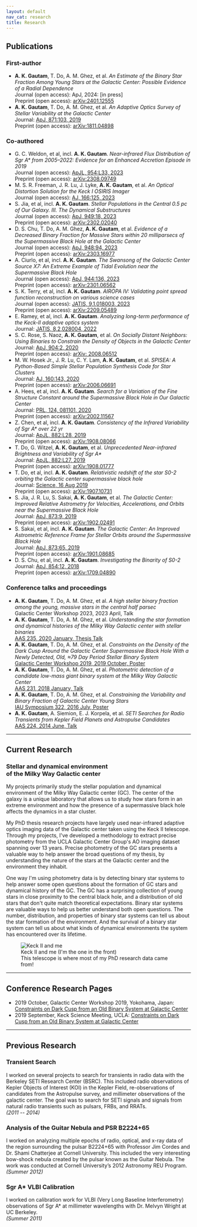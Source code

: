 ```yaml
---
layout: default
nav_cat: research
title: Research
---
```


## Publications

### First-author
* **A. K. Gautam**, T. Do, A. M. Ghez, et al. *An Estimate of the Binary Star Fraction Among Young Stars at the Galactic Center: Possible Evidence of a Radial Dependence*<br>Journal (open access): ApJ, 2024: [in press]<br>Preprint (open access): [arXiv:2401.12555](https://arxiv.org/abs/2401.12555)
* **A. K. Gautam**, T. Do, A. M. Ghez, et al. *An Adaptive Optics Survey of Stellar Variability at the Galactic Center*<br>Journal: [ApJ, 871:103, 2019](https://doi.org/10.3847/1538-4357/aaf103)<br>Preprint (open access): [arXiv:1811.04898](https://arxiv.org/abs/1811.04898)

### Co-authored
* G. C. Weldon, et al, incl. **A. K. Gautam**. *Near-infrared Flux Distribution of Sgr A\* from 2005–2022: Evidence for an Enhanced Accretion Episode in 2019*<br>Journal (open access): [ApJL, 954:L33, 2023](https://doi.org/10.3847/2041-8213/acf2f2)<br>Preprint (open access): [arXiv:2308.09749](https://arxiv.org/abs/2308.09749)
* M. S. R. Freeman, J. R. Lu, J. Lyke, **A. K. Gautam**, et al. *An Optical Distortion Solution for the Keck I OSIRIS Imager*<br>Journal (open access): [AJ, 166:125, 2023](https://doi.org/10.3847/1538-3881/aceaf7)
* S. Jia, et al, incl. **A. K. Gautam**. *Stellar Populations in the Central 0.5 pc of Our Galaxy. III. The Dynamical Substructures*<br>Journal (open access): [ApJ, 949:18, 2023](https://doi.org/10.3847/1538-4357/acb939)<br>Preprint (open access): [arXiv:2302.02040](https://arxiv.org/abs/2302.02040)
* D. S. Chu, T. Do, A. M. Ghez, **A. K. Gautam**, et al. *Evidence of a Decreased Binary Fraction for Massive Stars within 20 milliparsecs of the Supermassive Black Hole at the Galactic Center*<br>Journal (open access): [ApJ, 948:94, 2023](https://doi.org/10.3847/1538-4357/acc93e)<br>Preprint (open access): [arXiv:2303.16977](https://arxiv.org/abs/2303.16977)
* A. Ciurlo, et al, incl. **A. K. Gautam**. *The Swansong of the Galactic Center Source X7: An Extreme Example of Tidal Evolution near the Supermassive Black Hole*<br>Journal (open access): [ApJ, 944:136, 2023](https://doi.org/10.3847/1538-4357/acb344)<br>Preprint (open access): [arXiv:2301.06562](https://arxiv.org/abs/2301.06562)
* S. K. Terry, et al, incl. **A. K. Gautam**. *AIROPA IV: Validating point spread function reconstruction on various science cases*<br>Journal (open access): [JATIS, 9,1,018003, 2023](https://doi.org/10.1117/1.JATIS.9.1.018003)<br>Preprint (open access): [arXiv:2209.05489](https://arxiv.org/abs/2209.05489)
* E. Ramey, et al, incl. **A. K. Gautam**. *Analyzing long-term performance of the Keck-II adaptive optics system*<br>Journal: [JATIS, 8,2,028004, 2022](https://doi.org/10.1117/1.JATIS.8.2.028004)
* S. C. Rose, S. Naoz, **A. K. Gautam**, et al. *On Socially Distant Neighbors: Using Binaries to Constrain the Density of Objects in the Galactic Center*<br>Journal: [ApJ, 904:2, 2020](https://doi.org/10.3847/1538-4357/abc557)<br>Preprint (open access): [arXiv: 2008.06512](https://arxiv.org/abs/2008.06512)
* M. W. Hosek Jr., J. R. Lu, C. Y. Lam, **A. K. Gautam**, et al. *SPISEA: A Python-Based Simple Stellar Population Synthesis Code for Star Clusters*<br>Journal: [AJ, 160:143, 2020](https://doi.org/10.3847/1538-3881/aba533)<br>Preprint (open access): [arXiv:2006.06691](https://arxiv.org/abs/2006.06691)
* A. Hees, et al, incl. **A. K. Gautam**. *Search for a Variation of the Fine Structure Constant around the Supermassive Black Hole in Our Galactic Center*<br>Journal: [PRL, 124, 081101, 2020](https://doi.org/10.1103/PhysRevLett.124.081101)<br>Preprint (open access): [arXiv:2002.11567](https://arxiv.org/abs/2002.11567)
* Z. Chen, et al, incl. **A. K. Gautam**. *Consistency of the Infrared Variability of Sgr A\* over 22 yr*<br>Journal: [ApJL, 882:L28, 2019](https://doi.org/10.3847/2041-8213/ab3c68)<br>Preprint (open access): [arXiv:1908.08066](https://arxiv.org/abs/1908.08066)
* T. Do, G. Witzel, **A. K. Gautam**, et al. *Unprecedented Near-infrared Brightness and Variability of Sgr A\**<br>Journal: [ApJL, 882:L27, 2019](https://doi.org/10.3847/2041-8213/ab38c3)<br>Preprint (open access): [arXiv:1908.01777](https://arxiv.org/abs/1908.01777)
* T. Do, et al, incl. **A. K. Gautam**. *Relativistic redshift of the star S0-2 orbiting the Galactic center supermassive black hole*<br>Journal: [Science, 16 Aug 2019](https://science.sciencemag.org/cgi/doi/10.1126/science.aav8137)<br>Preprint (open access): [arXiv:1907.10731](https://arxiv.org/abs/1907.10731)
* S. Jia, J. R. Lu, S. Sakai, **A. K. Gautam**, et al. *The Galactic Center: Improved Relative Astrometry for Velocities, Accelerations, and Orbits near the Supermassive Black Hole*<br>Journal: [ApJ, 873:9, 2019](https://doi.org/10.3847/1538-4357/ab01de)<br>Preprint (open access): [arXiv:1902.02491](https://arxiv.org/abs/1902.02491)
* S. Sakai, et al, incl. **A. K. Gautam**. *The Galactic Center: An Improved Astrometric Reference Frame for Stellar Orbits around the Supermassive Black Hole*<br>Journal: [ApJ, 873:65, 2019](https://doi.org/10.3847/1538-4357/ab0361)<br>Preprint (open access): [arXiv:1901.08685](https://arxiv.org/abs/1901.08685)
* D. S. Chu, et al, incl. **A. K. Gautam**. *Investigating the Binarity of S0-2*<br>Journal: [ApJ, 854:12, 2018](https://doi.org/10.3847/1538-4357/aaa3eb)<br>Preprint (open access): [arXiv:1709.04890](https://arxiv.org/abs/1709.04890)

### Conference talks and proceedings
* **A. K. Gautam**, T. Do, A. M. Ghez, et al. *A high stellar binary fraction among the young, massive stars in the central half parsec*<br>Galactic Center Workshop 2023, 2023 April, Talk
* **A. K. Gautam**, T. Do, A. M. Ghez, et al. *Understanding the star formation and dynamical histories of the Milky Way Galactic center with stellar binaries*<br>[AAS 235, 2020 January, Thesis Talk](http://adsabs.harvard.edu/abs/2020AAS...23533603G)
* **A. K. Gautam**, T. Do, A. M. Ghez, et al. *Constraints on the Density of the Dark Cusp Around the Galactic Center Supermassive Black Hole With a Newly Detected, Old, ≈79 Day Period Stellar Binary System*<br>[Galactic Center Workshop 2019, 2019 October, Poster](https://ui.adsabs.harvard.edu/abs/2021ASPC..528..393G/abstract)
* **A. K. Gautam**, T. Do, A. M. Ghez, et al. *Photometric detection of a candidate low-mass giant binary system at the Milky Way Galactic Center*<br>[AAS 231, 2018 January, Talk](http://adsabs.harvard.edu/abs/2018AAS...23121201K)
* **A. K. Gautam**, T. Do, A. M. Ghez, et al. *Constraining the Variability and Binary Fraction of Galactic Center Young Stars*<br>[IAU Symposium 322, 2016 July, Poster](https://arxiv.org/abs/1610.02441)
* **A. K. Gautam**, A. Siemion, E. J. Korpela, et al. *SETI Searches for Radio Transients from Kepler Field Planets and Astropulse Candidates*<br>[AAS 224, 2014 June, Talk](http://adsabs.harvard.edu/abs/2018AAS...23121201K)

<!---
### Public Astronomical Software
* Phitter: 
* PopStar
* 

See also: Github profile
-->

---

## Current Research

### Stellar and dynamical environment<br>of the Milky Way Galactic center

My projects primarily study the stellar population and dynamical environment of the Milky Way Galactic center (GC). The center of the galaxy is a unique laboratory that allows us to study how stars form in an extreme environment and how the presence of a supermassive black hole affects the dynamics in a star cluster.

My PhD thesis research projects have largely used near-infrared adaptive optics imaging data of the Galactic center taken using the Keck II telescope. Through my projects, I've developed a methodology to extract precise photometry from the UCLA Galactic Center Group's AO imaging dataset spanning over 13 years. Precise photometry of the GC stars presents a valuable way to help answer the broad questions of my thesis, by understanding the nature of the stars at the Galactic center and the environment they inhabit.

One way I'm using photometry data is by detecting binary star systems to help answer some open questions about the formation of GC stars and dynamical history of the GC. The GC has a surprising collection of young stars in close proximity to the central black hole, and a distribution of old stars that don't quite match theoretical expectations. Binary star systems are valuable ways to help us better understand both open questions. The number, distribution, and properties of binary star systems can tell us about the star formation of the environment. And the survival of a binary star system can tell us about what kinds of dynamical environments the system has encountered over its lifetime.

<figure>
	<img src="./Keck2_Me.jpg" alt="Keck II and me" title="Keck II and me" />
    <figcaption>Keck II and me (I'm the one in the front)<br>This telescope is where most of my PhD research data came from!</figcaption>
</figure>

---

## Conference Research Pages
* 2019 October, Galactic Center Workshop 2019, Yokohama, Japan: [Constraints on Dark Cusp from an Old Binary System at Galactic Center](./2019-10-old-binary/)
* 2019 September, Keck Science Meeting, UCLA: [Constraints on Dark Cusp from an Old Binary System at Galactic Center](./2019-09-old-binary/)


---

## Previous Research

### Transient Search
I worked on several projects to search for transients in radio data with the Berkeley SETI Research Center (BSRC). This included radio observations of Kepler Objects of Interest (KOI) in the Kepler Field, re-observations of candidates from the Astropulse survey, and millimeter observations of the galactic center. The goal was to search for SETI signals and signals from natural radio transients such as pulsars, FRBs, and RRATs.<br>*(2011 -- 2014)*

### Analysis of the Guitar Nebula and PSR B2224+65
I worked on analyzing multiple epochs of radio, optical, and x-ray data of the region surrounding the pulsar B2224+65 with Professor Jim Cordes and Dr. Shami Chatterjee at Cornell University. This included the very interesting bow-shock nebula created by the pulsar known as the Guitar Nebula. The work was conducted at Cornell University’s 2012 Astronomy REU Program.<br>*(Summer 2012)*

### Sgr A* VLBI Calibration
I worked on calibration work for VLBI (Very Long Baseline Interferometry) observations of Sgr A* at millimeter wavelengths with Dr. Melvyn Wright at UC Berkeley.<br>*(Summer 2011)*